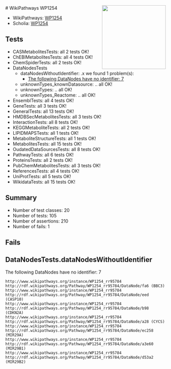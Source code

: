 <img style="float: right; width: 200px" src="https://upload.wikimedia.org/wikipedia/commons/thumb/8/83/Wplogo_with_text_500.png/640px-Wplogo_with_text_500.png" />
# WikiPathways WP1254

* WikiPathways: [WP1254](https://new.wikipathways.org/pathways/WP1254)
* Scholia: [WP1254](https://scholia.toolforge.org/wikipathways/WP1254)
## Tests
* CASMetabolitesTests: all 2 tests OK!
* ChEBIMetabolitesTests: all 4 tests OK!
* ChemSpiderTests: all 2 tests OK!
* DataNodesTests
    * dataNodesWithoutIdentifier: .x we found 1 problem(s):
        * [The following DataNodes have no identifier: 7](#d2d32fa6)
    * unknownTypes_knownDatasource: .. all OK!
    * unknownTypes: .. all OK!
    * unknownTypes_Reactome: .. all OK!
* EnsemblTests: all 4 tests OK!
* GeneTests: all 3 tests OK!
* GeneralTests: all 13 tests OK!
* HMDBSecMetabolitesTests: all 3 tests OK!
* InteractionTests: all 8 tests OK!
* KEGGMetaboliteTests: all 2 tests OK!
* LIPIDMAPSTests: all 1 tests OK!
* MetaboliteStructureTests: all 1 tests OK!
* MetabolitesTests: all 15 tests OK!
* OudatedDataSourcesTests: all 8 tests OK!
* PathwayTests: all 6 tests OK!
* ProteinsTests: all 2 tests OK!
* PubChemMetabolitesTests: all 3 tests OK!
* ReferencesTests: all 4 tests OK!
* UniProtTests: all 5 tests OK!
* WikidataTests: all 15 tests OK!


## Summary

* Number of test classes: 20
* Number of tests: 105
* Number of assertions: 210
* Number of fails: 1

## Fails

<a name="d2d32fa6" />

## DataNodesTests.dataNodesWithoutIdentifier

The following DataNodes have no identifier: 7
```
http://www.wikipathways.org/instance/WP1254_rr95784 http://rdf.wikipathways.org/Pathway/WP1254_rr95784/DataNode/fa6 (BBC3)
http://www.wikipathways.org/instance/WP1254_rr95784 http://rdf.wikipathways.org/Pathway/WP1254_rr95784/DataNode/eed (CASP10)
http://www.wikipathways.org/instance/WP1254_rr95784 http://rdf.wikipathways.org/Pathway/WP1254_rr95784/DataNode/b98 (CDKN2A)
http://www.wikipathways.org/instance/WP1254_rr95784 http://rdf.wikipathways.org/Pathway/WP1254_rr95784/DataNode/a28 (CYCS)
http://www.wikipathways.org/instance/WP1254_rr95784 http://rdf.wikipathways.org/Pathway/WP1254_rr95784/DataNode/ec258 (MIR29A)
http://www.wikipathways.org/instance/WP1254_rr95784 http://rdf.wikipathways.org/Pathway/WP1254_rr95784/DataNode/a3e60 (MIR29B1)
http://www.wikipathways.org/instance/WP1254_rr95784 http://rdf.wikipathways.org/Pathway/WP1254_rr95784/DataNode/d53a2 (MIR29B2)
```

